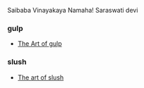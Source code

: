 Saibaba Vinayakaya Namaha! Saraswati devi

### gulp

* [The Art of gulp](https://github.com/sameeri/Code-gulp/wiki)

### slush

* [The art of slush]()
